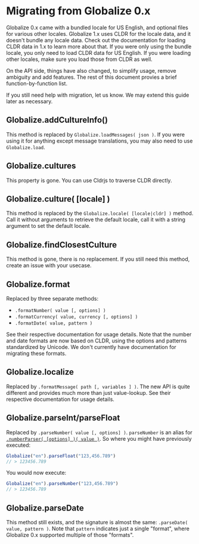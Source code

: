 # Migrating from Globalize 0.x

Globalize 0.x came with a bundled locale for US English, and optional files for various other locales. Globalize 1.x uses CLDR for the locale data, and it doesn't bundle any locale data. Check out the documentation for loading CLDR data in 1.x to learn more about that. If you were only using the bundle locale, you only need to load CLDR data for US English. If you were loading other locales, make sure you load those from CLDR as well.

On the API side, things have also changed, to simplify usage, remove ambiguity and add features. The rest of this document provies a brief function-by-function list.

If you still need help with migration, let us know. We may extend this guide later as necessary.

## Globalize.addCultureInfo()

This method is replaced by `Globalize.loadMessages( json )`. If you were using it for anything except message translations, you may also need to use `Globalize.load`.

## Globalize.cultures

This property is gone. You can use Cldrjs to traverse CLDR directly.

## Globalize.culture( [locale] )

This method is replaced by the `Globalize.locale( [locale|cldr] )` method. Call it without arguments to retrieve the default locale, call it with a string argument to set the default locale.

## Globalize.findClosestCulture

This method is gone, there is no replacement. If you still need this method, create an issue with your usecase.

## Globalize.format

Replaced by three separate methods:

* `.formatNumber( value [, options] )`
* `.formatCurrency( value, currency [, options] )`
* `.formatDate( value, pattern )`

See their respective documentation for usage details. Note that the number and date formats are now based on CLDR, using the options and patterns standardized by Unicode. We don't currently have documentation for migrating these formats.

## Globalize.localize

Replaced by `.formatMessage( path [, variables ] )`. The new API is quite different and provides much more than just value-lookup. See their respective documentation for usage details.

## Globalize.parseInt/parseFloat

Replaced by `.parseNumber( value [, options] )`.  `parseNumber` is an alias for [`.numberParser( [options] )( value )`](https://github.com/jquery/globalize/blob/master/doc/api/number/number-parser.md).  So where you might have previously executed:

```js
Globalize("en").parseFloat("123,456.789")
// > 123456.789
```

You would now execute:

```js
Globalize("en").parseNumber("123,456.789")
// > 123456.789
```

## Globalize.parseDate

This method still exists, and the signature is almost the same: `.parseDate( value, pattern )`. Note that `pattern` indicates just a single "format", where Globalize 0.x supported multiple of those "formats".
